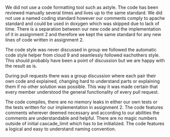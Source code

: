 We did not use a code formatting tool such as astyle. The code has been reviewed manually several times and lives up to the same standard. We did not use a named coding standard however our comments comply to apache standard and could be used in doxygen
which was skipped due to lack of time. There is a separation between our new code and the implementation of it in assignment 2 and therefore we kept the same standard for any new lines of code written in assignment 2.

The code style was never discussed in group we followed the automatic code style helper from cloud 9 and seamlessly followed eachothers style. This should probably have been a point of discussion but we are happy with the result as is.

During pull requests there was a group discussion where each pair their own code and explained, changing hard to understand parts or explaining them if no other solution was possible. This way it was made certain that every member understood the general functionality of every pull request.

The code compiles, there are no memory leaks in either our own tests or the tests written for our implementation in assignment 2. The code features comments wherever deemed necessary and according to our abilities the comments are understandable and helpful.
There are no magic numbers outside of initial cascade_limit which has to be initialized. The code features a logical and easy to understand naming convention. 